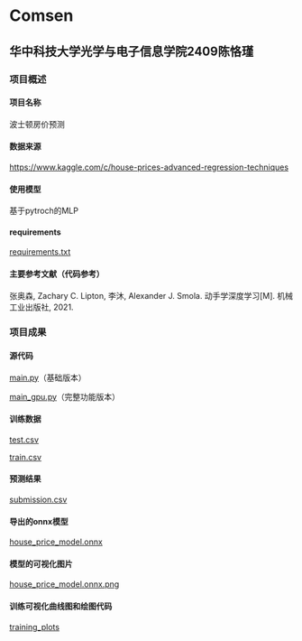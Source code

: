 # Comsen
## 华中科技大学光学与电子信息学院2409陈恪瑾
### 项目概述
#### 项目名称
波士顿房价预测
#### 数据来源
https://www.kaggle.com/c/house-prices-advanced-regression-techniques
#### 使用模型
基于pytroch的MLP
#### requirements
[requirements.txt](requirements.txt)
#### 主要参考文献（代码参考）
张奥森, Zachary C. Lipton, 李沐, Alexander J. Smola. 动手学深度学习[M]. 机械工业出版社, 2021.
### 项目成果
#### 源代码
[main.py](main.py)（基础版本）

[main_gpu.py](main_gpu.py)（完整功能版本）
#### 训练数据
[test.csv](house-prices-advanced-regression-techniques/test.csv)

[train.csv](house-prices-advanced-regression-techniques/train.csv)
#### 预测结果
[submission.csv](submission.csv)
#### 导出的onnx模型
[house_price_model.onnx](house_price_model.onnx)
#### 模型的可视化图片
[house_price_model.onnx.png](house_price_model.onnx.png)
#### 训练可视化曲线图和绘图代码
[training_plots](training_plots)

